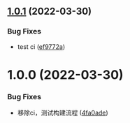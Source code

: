 ## [1.0.1](https://github.com/liuweiyibai/merge-images/compare/v1.0.0...v1.0.1) (2022-03-30)


### Bug Fixes

* test ci ([ef9772a](https://github.com/liuweiyibai/merge-images/commit/ef9772a1a4217750994c88259e72466783df13ae))

# 1.0.0 (2022-03-30)


### Bug Fixes

* 移除ci，测试构建流程 ([4fa0ade](https://github.com/liuweiyibai/merge-images/commit/4fa0ade04cf1072a94b3773f7bc334ac87a84a85))
